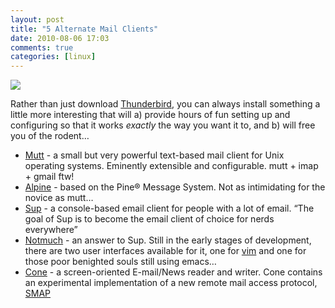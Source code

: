 ```yaml
---
layout: post
title: "5 Alternate Mail Clients"
date: 2010-08-06 17:03
comments: true
categories: [linux]
---
```

<a href="http://www.flickr.com/photos/jasonwryan/462324481/lightbox/"><img src="http://miromiro.com/Blog-images/mail-5alts.png"/></a>

Rather than just download <a href="http://www.mozillamessaging.com/en-US/thunderbird/" title="Thunderbird homepage">Thunderbird</a>, you can always install something a little more interesting that will a) provide hours of fun setting up and configuring so that it works <em>exactly</em> the way you want it to, and b) will free you of the rodent…</p>

* <a href="http://www.mutt.org/" title="mutt homepage">Mutt</a> - a small but very powerful text-based mail client for Unix operating systems. Eminently extensible and configurable. mutt + imap + gmail ftw!
* <a href="http://www.washington.edu/alpine/" title="Alpine homepage">Alpine</a> - based on the Pine® Message System. Not as intimidating for the novice as mutt…
* <a href="http://sup.rubyforge.org/" title="sup homepage">Sup</a> - a console-based email client for people with a lot of email. “The goal of Sup is to become the email client of choice for nerds everywhere”
* <a href="http://notmuchmail.org/">Notmuch</a> - an answer to Sup. Still in the early stages of development, there are two user interfaces available for it, one for <a href="http://www.vim.org/" title="THE text editor...">vim</a> and one for those poor benighted souls still using emacs…
* <a href="http://www.courier-mta.org/cone/cone00index.html" title="Cone homepage">Cone</a> - a screen-oriented E-mail/News reader and writer. Cone contains an experimental implementation of a new remote mail access protocol, <a href="http://en.wikipedia.org/wiki/Simple_Mail_Access_Protocol" title="Wikipedia page">SMAP</a>

